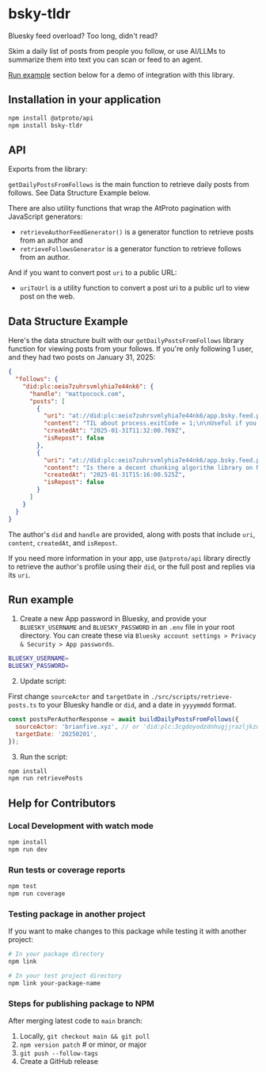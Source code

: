 # bsky-tldr

Bluesky feed overload? Too long, didn't read?

Skim a daily list of posts from people you follow, or use AI/LLMs to summarize them into text you can scan or feed to an agent.

[Run example](#run-example) section below for a demo of integration with this library.

## Installation in your application

```bash
npm install @atproto/api
npm install bsky-tldr
```

## API

Exports from the library:

`getDailyPostsFromFollows` is the main function to retrieve daily posts from follows. See Data Structure Example below.

There are also utility functions that wrap the AtProto pagination with JavaScript generators:

- `retrieveAuthorFeedGenerator()` is a generator function to retrieve posts from an author and
- `retrieveFollowsGenerator` is a generator function to retrieve follows from an author.

And if you want to convert post `uri` to a public URL:

- `uriToUrl` is a utility function to convert a post uri to a public url to view post on the web.

## Data Structure Example

Here's the data structure built with our `getDailyPostsFromFollows` library function for viewing posts from your follows. If you're only following 1 user, and they had two posts on January 31, 2025:

```json
{
  "follows": {
    "did:plc:oeio7zuhrsvmlyhia7e44nk6": {
      "handle": "mattpocock.com",
      "posts": [
        {
          "uri": "at://did:plc:oeio7zuhrsvmlyhia7e44nk6/app.bsky.feed.post/3lgzvm46vhu2c",
          "content": "TIL about process.exitCode = 1;\n\nUseful if you want to mark a process as failed without immediately exiting it",
          "createdAt": "2025-01-31T11:32:00.769Z",
          "isRepost": false
        },
        {
          "uri": "at://did:plc:oeio7zuhrsvmlyhia7e44nk6/app.bsky.feed.post/3lh2c4nddwr2s",
          "content": "Is there a decent chunking algorithm library on NPM?\n\nI know Langchain and LlamaIndex have some, but figured there were probably some unbundled from frameworks.\n\nChunking: chunking text documents to be fed into a RAG system.",
          "createdAt": "2025-01-31T15:16:00.525Z",
          "isRepost": false
        }
      ]
    }
  }
}
```

The author's `did` and `handle` are provided, along with posts that include `uri`, `content`, `createdAt`, and `isRepost`.

If you need more information in your app, use `@atproto/api` library directly to retrieve the author's profile using their `did`, or the full post and replies via its `uri`.

## Run example

1. Create a new App password in Bluesky, and provide your `BLUESKY_USERNAME` and `BLUESKY_PASSWORD` in an `.env` file in your root directory. You can create these via `Bluesky account settings > Privacy & Security > App passwords`.

```bash
BLUESKY_USERNAME=
BLUESKY_PASSWORD=
```

2. Update script:

First change `sourceActor` and `targetDate` in `./src/scripts/retrieve-posts.ts` to your Bluesky handle or `did`, and a date in `yyyymmdd` format.

```javascript
const postsPerAuthorResponse = await buildDailyPostsFromFollows({
  sourceActor: 'brianfive.xyz', // or 'did:plc:3cgdoyodzdnhugjjrazljkzq'
  targetDate: '20250201',
});
```

3. Run the script:

```bash
npm install
npm run retrievePosts
```

## Help for Contributors

### Local Development with watch mode

```bash
npm install
npm run dev
```

### Run tests or coverage reports

```bash
npm test
npm run coverage
```

### Testing package in another project

If you want to make changes to this package while testing it with another project:

```bash
# In your package directory
npm link

# In your test project directory
npm link your-package-name
```

### Steps for publishing package to NPM

After merging latest code to `main` branch:

1. Locally, `git checkout main && git pull`
2. `npm version patch` # or minor, or major
3. `git push --follow-tags`
4. Create a GitHub release
